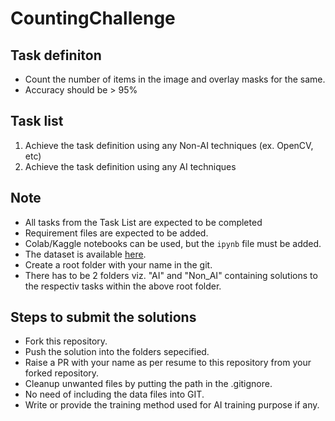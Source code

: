 # CountingChallenge

## Task definiton
* Count the number of items in the image and overlay masks for the same.
* Accuracy should be > 95%

## Task list
1) Achieve the task definition using any Non-AI techniques (ex. OpenCV, etc)
2) Achieve the task definition using any AI techniques

## Note
* All tasks from the Task List are expected to be completed
* Requirement files are expected to be added.
* Colab/Kaggle notebooks can be used, but the ```ipynb``` file must be added.
* The dataset is available [here](https://drive.google.com/drive/folders/1TuM4CgGI3WBqOHNFjuzjaEzLOH5Yw43_?usp=sharing).
* Create a root folder with your name in the git.
* There has to be 2 folders viz. "AI" and "Non_AI" containing solutions to the respectiv tasks within the above root folder.

## Steps to submit the solutions
* Fork this repository.
* Push the solution into the folders sepecified.
* Raise a PR with your name as per resume to this repository from your forked repository.
* Cleanup unwanted files by putting the path in the .gitignore.
* No need of including the data files into GIT.
* Write or provide the training method used for AI training purpose if any. 
